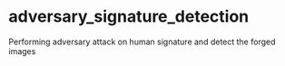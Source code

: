 # adversary_signature_detection
Performing adversary attack on human signature and detect the forged images
